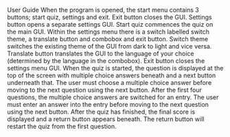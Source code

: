 User Guide
When the program is opened, the start menu contains 3 buttons; start quiz, settings and exit.
Exit button closes the GUI.
Settings button opens a separate settings GUI.
Start quiz commences the quiz on the main GUI.
Within the settings menu there is a switch labelled switch theme, a translate button and combobox and exit button.
Switch theme switches the existing theme of the GUI from dark to light and vice versa.
Translate button translates the GUI to the language of your choice (determined by the language in the combobox).
Exit button closes the settings menu GUI.
When the quiz is started, the question is displayed at the top of the screen with multiple choice answers beneath and a next button underneath that.
The user must choose a multiple choice answer before moving to the next question using the next button.
After the first four questions, the multiple choice answers are switched for an entry.
The user must enter an answer into the entry before moving to the next question using the next button.
After the quiz has finished, the final score is displayed and a return button appears beneath.
The return button will restart the quiz from the first question.
